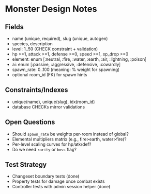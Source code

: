 # Monster Design Notes

## Fields
- name (unique, required), slug (unique, autogen)
- species, description
- level: 1..50 (CHECK constraint + validation)
- hp >=1, attack >=1, defense >=0, speed >=1, xp_drop >=0
- element: enum [:neutral, :fire, :water, :earth, :air, :lightning, :poison]
- ai: enum [:passive, :aggressive, :defensive, :cowardly]
- spawn_rate: 0..100 (meaning: % weight for spawning)
- optional room_id (FK) for spawn hints

## Constraints/Indexes
- unique(name), unique(slug), idx(room_id)
- database CHECKs mirror validations

## Open Questions
- Should `spawn_rate` be weights per-room instead of global?
- Elemental multipliers matrix (e.g., fire>earth, water>fire)?
- Per-level scaling curves for hp/atk/def?
- Do we need `rarity` or `boss` flag?

## Test Strategy
- Changeset boundary tests (done)
- Property tests for damage once combat exists
- Controller tests with admin session helper (done)
